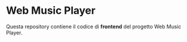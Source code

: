 # Web Music Player

Questa repository contiene il codice di **frontend** del progetto Web Music Player. 

